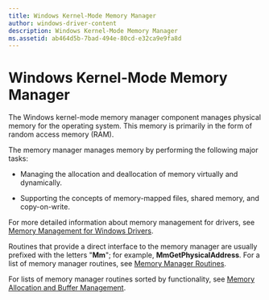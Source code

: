 ```yaml
---
title: Windows Kernel-Mode Memory Manager
author: windows-driver-content
description: Windows Kernel-Mode Memory Manager
ms.assetid: ab464d5b-7bad-494e-80cd-e32ca9e9fa8d
---
```


# Windows Kernel-Mode Memory Manager


The Windows kernel-mode memory manager component manages physical memory for the operating system. This memory is primarily in the form of random access memory (RAM).

The memory manager manages memory by performing the following major tasks:

-   Managing the allocation and deallocation of memory virtually and dynamically.

-   Supporting the concepts of memory-mapped files, shared memory, and copy-on-write.

For more detailed information about memory management for drivers, see [Memory Management for Windows Drivers](managing-memory-for-drivers.md).

Routines that provide a direct interface to the memory manager are usually prefixed with the letters "**Mm**"; for example, **MmGetPhysicalAddress**. For a list of memory manager routines, see [Memory Manager Routines](https://msdn.microsoft.com/library/windows/hardware/ff554435).

For lists of memory manager routines sorted by functionality, see [Memory Allocation and Buffer Management](https://msdn.microsoft.com/library/windows/hardware/ff554422).

 

 




